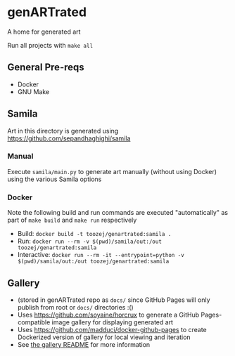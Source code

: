 # genARTrated
A home for generated art

Run all projects with `make all`

## General Pre-reqs
- Docker
- GNU Make

## Samila
Art in this directory is generated using <https://github.com/sepandhaghighi/samila>

### Manual
Execute `samila/main.py` to generate art manually (without using Docker) using the various Samila options

### Docker
Note the following build and run commands are executed "automatically" as part of `make build` and `make run` respectively

- Build: `docker build -t toozej/genartrated:samila .`
- Run: `docker run --rm -v $(pwd)/samila/out:/out toozej/genartrated:samila`
- Interactive: `docker run --rm -it --entrypoint=python -v $(pwd)/samila/out:/out toozej/genartrated:samila`

## Gallery
- (stored in genARTrated repo as `docs/` since GitHub Pages will only publish from root or `docs/` directories :()
- Uses <https://github.com/soyaine/horcrux> to generate a GitHub Pages-compatible image gallery for displaying generated art
- Uses <https://github.com/madduci/docker-github-pages> to create Dockerized version of gallery for local viewing and iteration
- See [the gallery README](./docs/README.md) for more information
